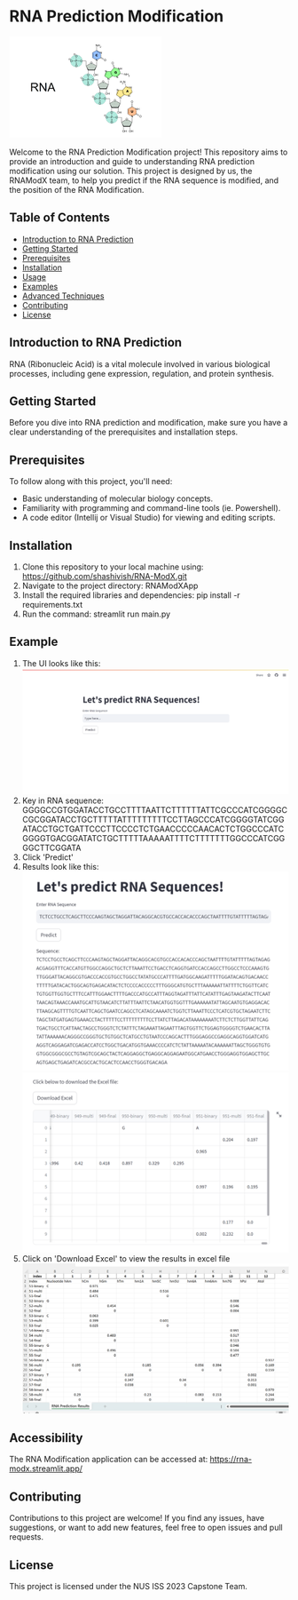 # RNA Prediction Modification

![RNA Molecule](RNAModXApp/images/rna-img.png)

Welcome to the RNA Prediction Modification project! This repository aims to provide an introduction and guide to understanding RNA prediction modification using our solution. This project is designed by us, the RNAModX team, to help you predict if the RNA sequence is modified, and the position of the RNA Modification.

## Table of Contents

- [Introduction to RNA Prediction](#introduction-to-rna-prediction)
- [Getting Started](#getting-started)
- [Prerequisites](#prerequisites)
- [Installation](#installation)
- [Usage](#usage)
- [Examples](#examples)
- [Advanced Techniques](#advanced-techniques)
- [Contributing](#contributing)
- [License](#license)

## Introduction to RNA Prediction

RNA (Ribonucleic Acid) is a vital molecule involved in various biological processes, including gene expression, regulation, and protein synthesis.

## Getting Started

Before you dive into RNA prediction and modification, make sure you have a clear understanding of the prerequisites and installation steps.

## Prerequisites

To follow along with this project, you'll need:

- Basic understanding of molecular biology concepts.
- Familiarity with programming and command-line tools (ie. Powershell).
- A code editor (Intellij or Visual Studio) for viewing and editing scripts.

## Installation

1. Clone this repository to your local machine using: https://github.com/shashivish/RNA-ModX.git
2. Navigate to the project directory: RNAModXApp
3. Install the required libraries and dependencies: pip install -r requirements.txt
4. Run the command: streamlit run main.py

## Example

1. The UI looks like this: ![UI](RNAModXApp/images/ui-original.png)
2. Key in RNA sequence: GGGGCCGTGGATACCTGCCTTTTAATTCTTTTTTATTCGCCCATCGGGGCCGCGGATACCTGCTTTTTATTTTTTTTTCCTTAGCCCATCGGGGTATCGGATACCTGCTGATTCCCTTCCCCTCTGAACCCCCAACACTCTGGCCCATCGGGGTGACGGATATCTGCTTTTTAAAAATTTTCTTTTTTTGGCCCATCGGGGCTTCGGATA
3. Click 'Predict'
4. Results look like this: ![Results-1](RNAModXApp/images/results-1.png)
   ![Results-2](RNAModXApp/images/results-2.png)
5. Click on 'Download Excel' to view the results in excel file
   ![Excel](RNAModXApp/images/excel.png)

## Accessibility
The RNA Modification application can be accessed at: https://rna-modx.streamlit.app/

## Contributing

Contributions to this project are welcome! If you find any issues, have suggestions, or want to add new features, feel free to open issues and pull requests.

## License

This project is licensed under the NUS ISS 2023 Capstone Team.
